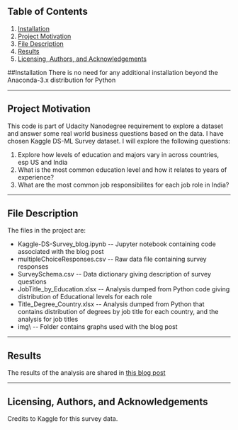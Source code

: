 ## Table of Contents
1. [Installation](#installation)
2. [Project Motivation](#motivation)
3. [File Description](#desc)
4. [Results](#results)
5. [Licensing, Authors, and Acknowledgements](#licensing)

##Installation <a name="installation"></a>
There is no need for any additional installation beyond the Anaconda-3.x distribution for Python

---
## Project Motivation <a name="motivation"></a>
This code is part of Udacity Nanodegree requirement to explore a dataset and answer some real world business questions based on the data.
I have chosen Kaggle DS-ML Survey dataset. I will explore the following questions:
1. Explore how levels of education and majors vary in across countries, esp US and India
2. What is the most common education level and how it relates to years of experience?
3. What are the most common job responsibilites for each job role in India?

---
## File Description <a name="desc"></a>
The files in the project are:
- Kaggle-DS-Survey_blog.ipynb -- Jupyter notebook containing code associated with the blog post
- multipleChoiceResponses.csv -- Raw data file containing survey responses
- SurveySchema.csv -- Data dictionary giving description of survey questions
- JobTitle_by_Education.xlsx -- Analysis dumped from Python code giving distribution of Educational levels for each role
- Title_Degree_Country.xlsx -- Analysis dumped from Python that contains distribution of degrees by job title for each country,
and the analysis for job titles
- img\ -- Folder contains graphs used with the blog post
---

## Results <a name="results"></a>
The results of the analysis are shared in [this blog post](https://medium.com/@sakchhi.sri/state-of-data-science-48b1d29c335b)

---
## Licensing, Authors, and Acknowledgements <a name="licensing"></a>
Credits to Kaggle for this survey data.


